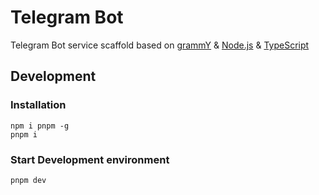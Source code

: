 # Telegram Bot

Telegram Bot service scaffold based on [grammY][1] & [Node.js][2] & [TypeScript][3]

## Development

### Installation

```shell
npm i pnpm -g
pnpm i
```

### Start Development environment

```shell
pnpm dev
```

[1]: https://grammy.dev/
[2]: https://nodejs.org/
[3]: https://www.typescriptlang.org/
